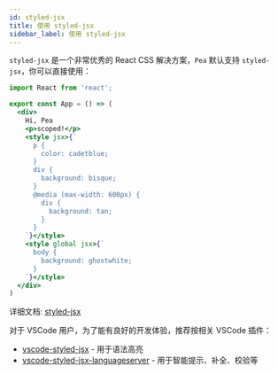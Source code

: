 ```yaml
---
id: styled-jsx
title: 使用 styled-jsx
sidebar_label: 使用 styled-jsx
---
```


`styled-jsx` 是一个非常优秀的 React CSS 解决方案，`Pea` 默认支持 `styled-jsx`，你可以直接使用：

```jsx
import React from 'react';

export const App = () => (
  <div>
    Hi, Pea
    <p>scoped!</p>
    <style jsx>{`
      p {
        color: cadetblue;
      }
      div {
        background: bisque;
      }
      @media (max-width: 600px) {
        div {
          background: tan;
        }
      }
    `}</style>
    <style global jsx>{`
      body {
        background: ghostwhite;
      }
    `}</style>
  </div>
)
```

详细文档: [styled-jsx](https://github.com/zeit/styled-jsx)

对于 VSCode 用户，为了能有良好的开发体验，推荐按相关 VSCode 插件：

- [vscode-styled-jsx](https://marketplace.visualstudio.com/items?itemName=blanu.vscode-styled-jsx) - 用于语法高亮
- [vscode-styled-jsx-languageserver](https://marketplace.visualstudio.com/items?itemName=AndrewRazumovsky.vscode-styled-jsx-languageserver) - 用于智能提示、补全、校验等